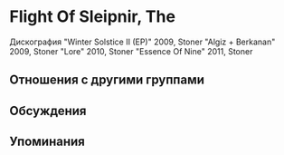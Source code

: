 # Flight Of Sleipnir, The

Дискография
"Winter Solstice II (EP)" 2009, Stoner
"Algiz + Berkanan" 2009, Stoner
"Lore" 2010, Stoner
"Essence Of Nine" 2011, Stoner

## Отношения с другими группами


## Обсуждения


## Упоминания

